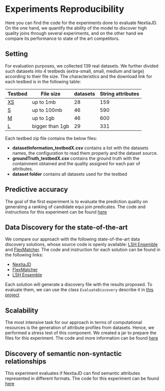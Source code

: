 # Experiments Reproducibility

Here you can find the code for the experiments done to evaluate NextiaJD. On the one hand, we quantify the ability of the model to discover high quality joins through several experiments, and on the other hand we compare its performance to state of the art competitors.

## Setting
For evaluation purposes, we collected 139 real datasets. We further divided such datasets into 4 testbeds (extra-small, small, medium and large) according to their file size. The  characteristics and the download link for each testbed is in the following table:


| Testbed | File size       | datasets | String attributes |
|---------|-----------------|----------|-------------------|
| [XS](https://mydisk.cs.upc.edu/s/eCmfrNEBSKkcWcn/download)      | up to 1mb       | 28       | 159               |
| [S](https://mydisk.cs.upc.edu/s/dX3FajwWZn7rrrd/download)       | up to 100mb     | 46       | 590               |
| [M](https://mydisk.cs.upc.edu/s/niPyR4WTtxydprj/download)       | up to 1gb       | 46       | 600               |
| [L](https://mydisk.cs.upc.edu/s/4qoi76ziT2wJaCR/download)       | bigger than 1gb | 29       | 331               |

Each testbed zip file contains the below files:

* **datasetInformation_testbedX.csv** contains a list with the datasets names, the configuration to read them properly and the dataset source.
* **groundTruth_testbedX.csv** contains the ground truth with the containment obtained and the quality assigned for each pair of attributes.
* **dataset folder** contains all datasets used for the testbed
## Predictive accuracy 

The goal of the first experiment is to evaluate the prediction quality on generating a ranking of candidate equi join predicates. The code and instructions for this experiment can be found [here](https://github.com/dtim-upc/NextiaJD/tree/nextiajd_v3.0.1/sql/nextiajd/experiments/NextiaJD)

## Data Discovery for the state-of-the-art

We compare our approach with the following state-of-the-art data discovery solutions, whose source code is openly available: [LSH Ensemble](https://github.com/ekzhu/datasketch) and [FlexMatcher](https://github.com/biggorilla-gh/flexmatcher). 
The code and instruction for each solution can be found in the following links:

* [NextiaJD](https://github.com/dtim-upc/NextiaJD/tree/nextiajd_v3.0.1/sql/nextiajd/experiments/NextiaJD)
* [FlexMatcher](https://github.com/dtim-upc/NextiaJD/tree/nextiajd_v3.0.1/sql/nextiajd/experiments/FlexMatcher)
* [LSH Ensemble](https://github.com/dtim-upc/NextiaJD/tree/nextiajd_v3.0.1/sql/nextiajd/experiments/LSH%20Ensemble)

Each solution will generate a discovery file with the results proposed. To evaluate them, we can use the class `EvaluateDiscovery` describe it in [this project](https://github.com/dtim-upc/NextiaJD/tree/nextiajd_v3.0.1/sql/nextiajd/experiments/NextiaJD#discovery-metrics)


## Scalability

The most intensive task for our approach in terms of computational resources is the generation of attribute profiles from datasets. Hence, we performed a stress test of this component. We created a jar to prepare the files for this experiment. The code and more information can be found [here](https://github.com/dtim-upc/NextiaJD/tree/nextiajd_v3.0.1/sql/nextiajd/experiments/Scalability)



## Discovery of semantic non-syntactic relationships

This experiment evaluates if NextiaJD can find semantic attributes represented in different formats. The code for this experiment can be found [here](https://github.com/dtim-upc/NextiaJD/tree/nextiajd_v3.0.1/sql/nextiajd/experiments/SemanticNS#discovery-of-semantic-non-syntactic-relationships)



